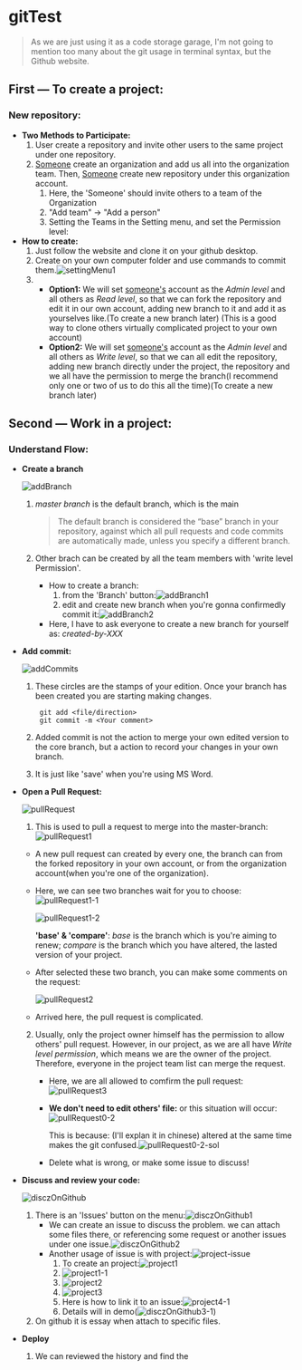 # gitTest

> As we are just using it as a code storage garage, I'm not going to mention too many about the git usage in terminal syntax, but the Github website.

## First — To create a project:

### New repository:

- **Two Methods to Participate:**
  1. User create a repository and invite other users to the same project under one repository.
  2. <u>Someone</u> create an organization and add us all into the organization team. Then, <u>Someone</u> create new repository under this organization account.
     1. Here, the 'Someone' should invite others to a team of the Organization
     2. "Add team" -> "Add a person"
     3. Setting the Teams in the Setting menu, and set the Permission level:
- **How to create:**
  1. Just follow the website and clone it on your github desktop.
  2. Create on your own computer folder and use commands to commit them.![settingMenu1](./pic/settingMenu1.png)
  3. - **Option1:** We will set <u>someone's</u> account as the *Admin level* and all others as *Read level*, so that we can fork the repository and edit it in our own account, adding new branch to it and add it as yourselves like.(To create a new branch later) (This is a good way to clone others virtually complicated project to your own account)
     - **Option2:** We will set  <u>someone's</u> account as the *Admin level* and all others as *Write level*, so that we can all edit the repository, adding new branch directly under the  project, the repository and we all have the permission to merge the branch(I recommend only one or two of us to do this all the time)(To create a new branch later)

## Second — Work in a project:

### Understand Flow:

- **Create a branch**

  ![addBranch](./pic/addBranch.png)

  1. *master branch* is the default branch, which is the main

     > The default branch is considered the “base” branch in your repository, against which all pull requests and code commits are automatically made, unless you specify a different branch.

  2. Other brach can be created by all the team members with 'write level Permission'.

     - How to create a branch:
       1. from the 'Branch' button:![addBranch1](./pic/addBranch1.png)
       2. edit and create new branch when you're gonna confirmedly commit it:![addBranch2](./pic/addBranch2.png)
     - Here, I have to ask everyone to create a new branch for yourself as: *created-by-XXX*

- **Add commit:**

  ![addCommits](./pic/addCommits.png)

  1. These circles are the stamps of your edition. Once your branch has been created you are starting making changes.

     ```shell
      git add <file/direction>
      git commit -m <Your comment>
     ```

  2. Added commit is not the action to merge your own edited version to the core branch, but a action to record your changes in your own branch.

  3. It is just like 'save' when you're using MS Word.

- **Open a Pull Request:**

  ![pullRequest](./pic/pullRequest.png)

  1.  This is used to pull a request to merge into the master-branch:![pullRequest1](./pic/pullRequest1.png)

     - A new pull request can created by every one, the branch can from the forked repository in your own account, or from the organization account(when you're one of the organization).

     - Here, we can see two branches wait for you to choose:![pullRequest1-1](./pic/pullRequest1-1.png)

       ![pullRequest1-2](./pic/pullRequest1-2.png)

       **'base' & 'compare'**:  *base* is the branch which is you're aiming to renew; *compare* is the branch which you have altered, the lasted version of your project.

     - After selected these two branch, you can make some comments on the request:

       ![pullRequest2](./pic/pullRequest2.png)

     - Arrived here, the pull request is complicated.

  2. Usually, only the project owner himself has the permission to allow others' pull request. However, in our project, as we are all have *Write level permission*, which means we are the owner of the project. Therefore, everyone in the project team list can merge the request.

     - Here, we are all allowed to comfirm the pull request:![pullRequest3](./pic/pullRequest3.png)

     - **We don't need to edit others' file:** or this situation will occur:![pullRequest0-2](./pic/pullRequest0-2.png)

       This is because: (I'll explan it in chinese) altered at the same time makes the git confused.![pullRequest0-2-sol](./pic/pullRequest0-2-sol.png)

     - Delete what is wrong, or make some issue to discuss!

- **Discuss and review your code:**

  ![disczOnGithub](./pic/disczOnGithub.png)

  1. There is an 'Issues' button on the menu:![disczOnGithub1](./pic/disczOnGithub1.png)
     - We can create an issue to discuss the problem. we can attach some files there, or referencing some request or another issues under one issue.![disczOnGithub2](./pic/disczOnGithub2.png)
     - Another usage of issue is with project:![project-issue](./pic/project-issue.png)
       1. To create an project:![project1](./pic/project1.png)
       2. ![project1-1](/Users/Samuel/Desktop/gitTest/pic/project1-1.png)
       3. ![project2](./pic/project2.png)
       4. ![project3](./pic/project3.png)
       5. Here is how to link it to an issue:![project4-1](/Users/Samuel/Desktop/gitTest/pic/project4-1.png)
       6. Details will in demo(![disczOnGithub3-1](./pic/disczOnGithub3-1.png))
  2. On github it is essay when attach to specific files. 

- **Deploy**

  1. We can reviewed the history and find the 

  ​